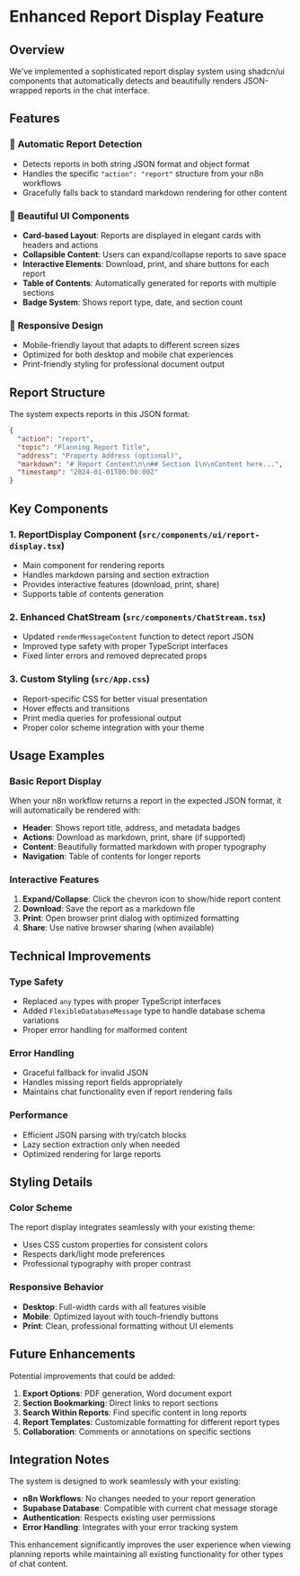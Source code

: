 # Enhanced Report Display Feature

## Overview

We've implemented a sophisticated report display system using shadcn/ui components that automatically detects and beautifully renders JSON-wrapped reports in the chat interface.

## Features

### 🎯 **Automatic Report Detection**
- Detects reports in both string JSON format and object format
- Handles the specific `"action": "report"` structure from your n8n workflows
- Gracefully falls back to standard markdown rendering for other content

### 🎨 **Beautiful UI Components**
- **Card-based Layout**: Reports are displayed in elegant cards with headers and actions
- **Collapsible Content**: Users can expand/collapse reports to save space
- **Interactive Elements**: Download, print, and share buttons for each report
- **Table of Contents**: Automatically generated for reports with multiple sections
- **Badge System**: Shows report type, date, and section count

### 📱 **Responsive Design**
- Mobile-friendly layout that adapts to different screen sizes
- Optimized for both desktop and mobile chat experiences
- Print-friendly styling for professional document output

## Report Structure

The system expects reports in this JSON format:

```json
{
  "action": "report",
  "topic": "Planning Report Title",
  "address": "Property Address (optional)",
  "markdown": "# Report Content\n\n## Section 1\n\nContent here...",
  "timestamp": "2024-01-01T00:00:00Z"
}
```

## Key Components

### 1. **ReportDisplay Component** (`src/components/ui/report-display.tsx`)
- Main component for rendering reports
- Handles markdown parsing and section extraction
- Provides interactive features (download, print, share)
- Supports table of contents generation

### 2. **Enhanced ChatStream** (`src/components/ChatStream.tsx`)
- Updated `renderMessageContent` function to detect report JSON
- Improved type safety with proper TypeScript interfaces
- Fixed linter errors and removed deprecated props

### 3. **Custom Styling** (`src/App.css`)
- Report-specific CSS for better visual presentation
- Hover effects and transitions
- Print media queries for professional output
- Proper color scheme integration with your theme

## Usage Examples

### Basic Report Display
When your n8n workflow returns a report in the expected JSON format, it will automatically be rendered with:

- **Header**: Shows report title, address, and metadata badges
- **Actions**: Download as markdown, print, share (if supported)
- **Content**: Beautifully formatted markdown with proper typography
- **Navigation**: Table of contents for longer reports

### Interactive Features

1. **Expand/Collapse**: Click the chevron icon to show/hide report content
2. **Download**: Save the report as a markdown file
3. **Print**: Open browser print dialog with optimized formatting
4. **Share**: Use native browser sharing (when available)

## Technical Improvements

### Type Safety
- Replaced `any` types with proper TypeScript interfaces
- Added `FlexibleDatabaseMessage` type to handle database schema variations
- Proper error handling for malformed content

### Error Handling
- Graceful fallback for invalid JSON
- Handles missing report fields appropriately
- Maintains chat functionality even if report rendering fails

### Performance
- Efficient JSON parsing with try/catch blocks
- Lazy section extraction only when needed
- Optimized rendering for large reports

## Styling Details

### Color Scheme
The report display integrates seamlessly with your existing theme:
- Uses CSS custom properties for consistent colors
- Respects dark/light mode preferences
- Professional typography with proper contrast

### Responsive Behavior
- **Desktop**: Full-width cards with all features visible
- **Mobile**: Optimized layout with touch-friendly buttons
- **Print**: Clean, professional formatting without UI elements

## Future Enhancements

Potential improvements that could be added:

1. **Export Options**: PDF generation, Word document export
2. **Section Bookmarking**: Direct links to report sections
3. **Search Within Reports**: Find specific content in long reports
4. **Report Templates**: Customizable formatting for different report types
5. **Collaboration**: Comments or annotations on specific sections

## Integration Notes

The system is designed to work seamlessly with your existing:
- **n8n Workflows**: No changes needed to your report generation
- **Supabase Database**: Compatible with current chat message storage
- **Authentication**: Respects existing user permissions
- **Error Handling**: Integrates with your error tracking system

This enhancement significantly improves the user experience when viewing planning reports while maintaining all existing functionality for other types of chat content. 